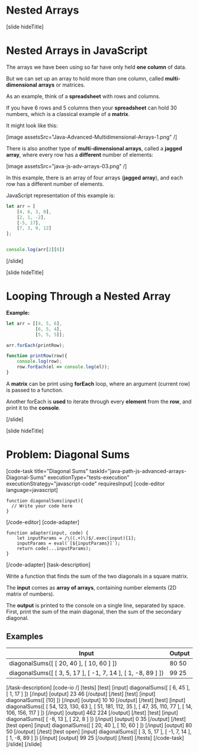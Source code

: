 
# Nested Arrays

[slide hideTitle]

# Nested Arrays in JavaScript

The arrays we have been using so far have only held **one column** of data.

But we can set up an array to hold more than one column, called **multi-dimensional arrays** or matrices.

As an example, think of a **spreadsheet** with rows and columns.

If you have 6 rows and 5 columns then your **spreadsheet** can hold 30 numbers, which is a classical example of a **matrix**.

It might look like this:

[image assetsSrc="Java-Advanced-Multidimensional-Arrays-1.png" /]

There is also another type of **multi-dimensional arrays**, called a **jagged array**, where every row has a **different** number of elements:

[image assetsSrc="java-js-adv-arrays-03.png" /]

In this example, there is an array of four arrays (**jagged array**), and each row has a different number of elements.

JavaScript representation of this example is:

```js live
let arr = [
    [4, 6, 3, 0],
    [2, 1, -2],
    [-5, 17],
    [7, 3, 9, 12]
];


console.log(arr[2][0])
```

[/slide]

[slide hideTitle]

# Looping Through a Nested Array

**Example:**

```js live
let arr = [[4, 5, 6],
           [6, 5, 4],
           [5, 5, 5]];

arr.forEach(printRow);

function printRow(row){
    console.log(row);
    row.forEach(el => console.log(el));
}
```
A **matrix** can be print using **forEach** loop, where an argument (current row) is passed to a function.

Another forEach is **used** to iterate through every **element** from the **row**, and print it to the **console**.

[/slide]

[slide hideTitle]

# Problem: Diagonal Sums

[code-task title="Diagonal Sums" taskId="java-path-js-advanced-arrays-Diagonal-Sums" executionType="tests-execution" executionStrategy="javascript-code" requiresInput]
[code-editor language=javascript]

```
function diagonalSums(input){
  // Write your code here
}

```
[/code-editor]
[code-adapter]
```
function adapter(input, code) {
    let inputParams = /\((.+)\)$/.exec(input)[1];
    inputParams = eval(`[${inputParams}]`);
    return code(...inputParams);
}
```
[/code-adapter]
[task-description]

Write a function that finds the sum of the two diagonals in a square matrix. 

The **input** comes as **array of arrays**, containing number elements (2D matrix of numbers). 

The **output** is printed to the console on a single line, separated by space. First, print the sum of the main diagonal, then the sum of the secondary diagonal. 

## Examples
| **Input** | **Output** |
| --- | --- |
|diagonalSums([ [ 20, 40 ], [ 10, 60 ] ]) | 80 50  |
|diagonalSums([ [ 3, 5, 17 ], [ -1, 7, 14 ], [ 1, -8, 89 ] ]) | 99 25   |

[/task-description]
[code-io /]
[tests]
[test]
[input]
diagonalSums([ [ 6, 45 ], [ 1, 17 ] ])
[/input]
[output]
23 46
[/output]
[/test]
[test]
[input]
diagonalSums([ [10] ])
[/input]
[output]
10 10
[/output]
[/test]
[test]
[input]
diagonalSums([ [ 54, 123, 130, 63 ], [ 51, 181, 112, 35 ], [ 47, 35, 110, 77 ], [ 14, 106, 156, 117 ] ])
[/input]
[output]
462 224
[/output]
[/test]
[test]
[input]
diagonalSums([ [ -8, 13 ], [ 22, 8 ] ])
[/input]
[output]
0 35
[/output]
[/test]
[test open]
[input]
diagonalSums([ [ 20, 40 ], [ 10, 60 ] ])
[/input]
[output]
80 50
[/output]
[/test]
[test open]
[input]
diagonalSums([ [ 3, 5, 17 ], [ -1, 7, 14 ], [ 1, -8, 89 ] ])
[/input]
[output]
99 25
[/output]
[/test]
[/tests]
[/code-task]
[/slide]
[/slide]